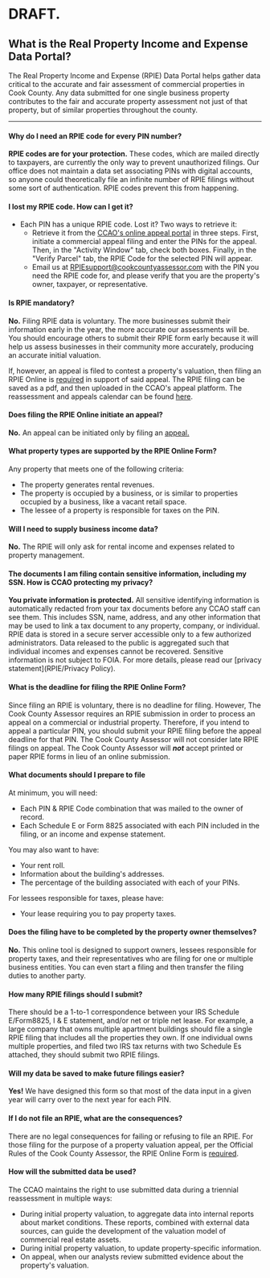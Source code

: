 # DRAFT.

## What is the Real Property Income and Expense Data Portal?

The Real Property Income and Expense (RPIE) Data Portal helps gather data critical to the accurate and fair assessment of commercial properties in Cook County. Any data submitted for one single business property contributes to the fair and accurate property assessment not just of that property, but of similar properties throughout the county. 

---

#### Why do I need an RPIE code for every PIN number? 

**RPIE codes are for your protection.** These codes, which are mailed directly to taxpayers, are currently the only way to prevent unauthorized filings. Our office does not maintain a data set associating PINs with digital accounts, so anyone could theoretically file an infinite number of RPIE filings without some sort of authentication. RPIE codes prevent this from happening.

#### I lost my RPIE code. How can I get it?

* Each PIN has a unique RPIE code. Lost it? Two ways to retrieve it:
  + Retrieve it from the [CCAO's online appeal portal](https://propertytaxfilings.cookcountyil.gov/) in three steps. First, initiate a commercial appeal filing and enter the PINs for the appeal. Then, in the "Activity Window" tab, check both boxes. Finally, in the "Verify Parcel" tab, the RPIE Code for the selected PIN will appear.
  + Email us at [RPIEsupport@cookcountyassessor.com](mailto:RPIEsupport@cookcountyassessor.com) with the PIN you need the RPIE code for, and please verify that you are the property's owner, taxpayer, or representative.
  

#### Is RPIE mandatory?

**No.** Filing RPIE data is voluntary. The more businesses submit their information early in the year, the more accurate our assessments will be. You should encourage others to submit their RPIE form early because it will help us assess businesses in their community more accurately, producing an accurate initial valuation.

If, however, an appeal is filed to contest a property's valuation, then filing an RPIE Online is [required](https://www.cookcountyassessor.com/official-appeal-rules-cook-county-assessor) in support of said appeal. The RPIE filing can be saved as a pdf, and then uploaded in the CCAO's appeal platform. The reassessment and appeals calendar can be found [here](https://www.cookcountyassessor.com/assessment-calendar-and-deadlines).


#### Does filing the RPIE Online initiate an appeal?

**No.** An appeal can be initiated only by filing an [appeal.](https://www.cookcountyassessor.com/online-appeals)


#### What property types are supported by the RPIE Online Form?

Any property that meets one of the following criteria:
* The property generates rental revenues.
* The property is occupied by a business, or is similar to properties occupied by a business, like a vacant retail space.
* The lessee of a property is responsible for taxes on the PIN.


#### Will I need to supply business income data?

**No.** The RPIE will only ask for rental income and expenses related to property management.


#### The documents I am filing contain sensitive information, including my SSN. How is CCAO protecting my privacy?

**You private information is protected.** All sensitive identifying information is automatically redacted from your tax documents before any CCAO staff can see them. This includes SSN, name, address, and any other information that may be used to link a tax document to any property, company, or individual. RPIE data is stored in a secure server accessible only to a few authorized administrators. Data released to the public is aggregated such that individual incomes and expenses cannot be recovered. Sensitive information is not subject to FOIA. For more details, please read our [privacy statement](RPIE/Privacy Policy).


#### What is the deadline for filing the RPIE Online Form?

Since filing an RPIE is voluntary, there is no deadline for filing. However, The Cook County Assessor requires an RPIE submission in order to process an appeal on a commercial or industrial property. Therefore, if you intend to appeal a particular PIN, you should submit your RPIE filing before the appeal deadline for that PIN. The Cook County Assessor will not consider late RPIE filings on appeal. The Cook County Assessor will ***not*** accept printed or paper RPIE forms in lieu of an online submission.


#### What documents should I prepare to file

At minimum, you will need:

-   Each PIN & RPIE Code combination that was mailed to the owner of record.
-   Each Schedule E or Form 8825 associated with each PIN included in the filing, or an income and expense statement.

You may also want to have: 

* Your rent roll. 
* Information about the building's addresses. 
* The percentage of the building associated with each of your PINs.

For lessees responsible for taxes, please have:

-   Your lease requiring you to pay property taxes. 


#### Does the filing have to be completed by the property owner themselves?

**No.** This online tool is designed to support owners, lessees responsible for property taxes, and their representatives who are filing for one or multiple business entities. You can even start a filing and then transfer the filing duties to another party.


#### How many RPIE filings should I submit?

There should be a 1-to-1 correspondence between your IRS Schedule E/Form8825, I & E statement, and/or net or triple net lease. For example, a large company that owns multiple apartment buildings should file a single RPIE filing that includes all the properties they own. If one individual owns multiple properties, and filed two IRS tax returns with two Schedule Es attached, they should submit two RPIE filings.


#### Will my data be saved to make future filings easier?

**Yes!** We have designed this form so that most of the data input in a given year will carry over to the next year for each PIN.


#### If I do not file an RPIE, what are the consequences?

There are no legal consequences for failing or refusing to file an RPIE. For those filing for the purpose of a property valuation appeal, per the Official Rules of the Cook County Assessor, the RPIE Online Form is [required](https://www.cookcountyassessor.com/official-appeal-rules-cook-county-assessor).


#### How will the submitted data be used?

The CCAO maintains the right to use submitted data during a triennial reassessment in multiple ways:
* During initial property valuation, to aggregate data into internal reports about market conditions. These reports, combined with external data sources, can guide the development of the valuation model of commercial real estate assets.
* During initial property valuation, to update property-specific information.
* On appeal, when our analysts review submitted evidence about the property's valuation.


